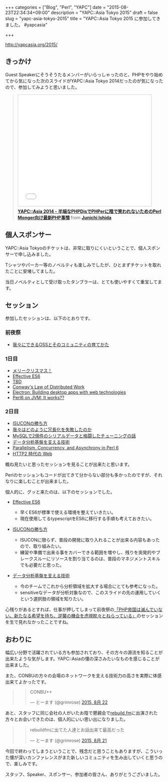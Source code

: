 +++
categories = ["Blog", "Perl", "YAPC"]
date = "2015-08-23T22:34:34+09:00"
description = "YAPC::Asia Tokyo 2015"
draft = false
slug = "yapc-asia-tokyo-2015"
title = "YAPC::Asia Tokyo 2015 に参加してきました。 #yapcasia"

+++

http://yapcasia.org/2015/

## きっかけ

Guest Speakerにそうそうたるメンバーがいらっしゃったのと、PHPをやり始めてから気になった次のスライドがYAPC::Asia Tokyo 2014だったのが気になったので、参加してみようと思いました。

  > <iframe src="//www.slideshare.net/slideshow/embed_code/key/qgRDC75f6O0R3d" width="425" height="355" frameborder="0" marginwidth="0" marginheight="0" scrolling="no" style="border:1px solid #CCC; border-width:1px; margin-bottom:5px; max-width: 100%;" allowfullscreen> </iframe> <div style="margin-bottom:5px"> <strong> <a href="//www.slideshare.net/junichiishida/yapc-2014-phpuzullatalk" title="YAPC::Asia 2014 - 半端なPHPDisでPHPerに陰で笑われないためのPerl Monger向け最新PHP事情" target="_blank">YAPC::Asia 2014 - 半端なPHPDisでPHPerに陰で笑われないためのPerl Monger向け最新PHP事情</a> </strong> from <strong><a href="//www.slideshare.net/junichiishida" target="_blank">Junichi Ishida</a></strong> </div>


## 個人スポンサー

YAPC::Asia Tokyoのチケットは、非常に取りにくいということで、個人スポンサーで申し込みました。

Tシャツやパーカー等のノベルティも楽しみでしたが、ひとまずチケットを取れたことに安堵してました。

当日ノベルティとして受け取ったタンブラーは、とても使いやすくて重宝してます。


## セッション

参加したセッションは、以下のとおりです。

### 前夜祭

* [我々にできるOSSとそのコミュニティの育てかた](http://yapcasia.org/2015/talk/show/5f5cad74-004a-11e5-acf4-89c77d574c3a)

### 1日目

* [メリークリスマス！](http://yapcasia.org/2015/talk/show/a636430c-0fbf-11e5-8a02-43ec7d574c3a)
* [Effective ES6](http://yapcasia.org/2015/talk/show/44721562-10e4-11e5-88a0-d7f07d574c3a)
* [TBD](http://yapcasia.org/2015/talk/show/cc0ec485-1879-11e5-aca1-525412004261)
* [Conway's Law of Distributed Work](http://yapcasia.org/2015/talk/show/a06d9970-0d7b-11e5-aaf9-67dc7d574c3a)
* [Electron: Building desktop apps with web technologies](http://yapcasia.org/2015/talk/show/7d66b640-0a6b-11e5-b1a0-67dc7d574c3a)
* [Perl6 on JVM: It works??](http://yapcasia.org/2015/talk/show/53944d48-09ba-11e5-998a-67dc7d574c3a)

### 2日目

* [ISUCONの勝ち方](http://yapcasia.org/2015/talk/show/86ebd212-fab3-11e4-8f5a-8ab37d574c3a)
* [我々はどのように冗長化を失敗したのか](http://yapcasia.org/2015/talk/show/f2816038-10ec-11e5-89bf-d7f07d574c3a)
* [MySQLで2億件のシリアルデータと格闘したチューニングの話](http://yapcasia.org/2015/talk/show/0af26fe4-0b7b-11e5-a29c-67dc7d574c3a)
* [データ分析基盤を支える技術](http://yapcasia.org/2015/talk/show/dd8ce20e-fad2-11e4-b6e7-8ab37d574c3a)
* [Parallelism, Concurrency, and Asynchrony in Perl 6](http://yapcasia.org/2015/talk/show/22f59fb8-0fad-11e5-98ef-43ec7d574c3a)
* [HTTP2 時代の Web](http://yapcasia.org/2015/talk/show/9e9ae188-fb20-11e4-9a97-8ab37d574c3a)


概ね見たいと思ったセッションを見ることが出来たと思います。

Perlのセッションもコードが出てきて分からない部分も多かったのですが、それなりに楽しむことが出来ました。

個人的に、グッと来たのは、以下のセッションでした。

* [Effective ES6](http://yapcasia.org/2015/talk/show/44721562-10e4-11e5-88a0-d7f07d574c3a)
  * 早くES6が標準で使える環境を整えていきたい。
  * 現在使用してるtypescriptをES6に移行する手順も考えておきたい。

* [ISUCONの勝ち方](http://yapcasia.org/2015/talk/show/86ebd212-fab3-11e4-8f5a-8ab37d574c3a)
  * ISUCONに限らず、普段の開発に取り入れることが出来る内容もあったので、取り組みたい。
  * 練習や準備で出来る事をカバーできる範囲を増やし、残りを突発的やブレークスルーにリソースを割り当てるのは、普段のマネジメントスキルでも必要だと思った。

* [データ分析基盤を支える技術](http://yapcasia.org/2015/talk/show/dd8ce20e-fad2-11e4-b6e7-8ab37d574c3a)
  * 今のチームでこれから分析領域を拡大する場合にとても参考になった。
  * sensitiveなデータが分析対象なので、このスライドの先の運用していくという選択肢の領域を知りたい。

心残りがあるとすれば、仕事が押してしまって前夜祭の[「PHP帝国は滅んでいない。新たなる希望を待ち、逆襲の機会を虎視眈々とねらっている」](http://yapcasia.org/2015/talk/show/621948f2-0d46-11e5-a403-67dc7d574c3a)のセッションを生で見れなかったことですね。


## おわりに

幅広い分野で活躍されている方も参加されており、その方々の源流を知ることが出来たような気がします。YAPC::Asiaの懐の深さみたいなものを感じることが出来ました。

また、CONBUの方々の会場のネットワークを支える技術力の高さを実際に体感出来てよかったです。

> <blockquote class="twitter-tweet" lang="ja"><p lang="en" dir="ltr">CONBU++</p>&mdash; とーます (@grimrose) <a href="https://twitter.com/grimrose/status/635004424184696832">2015, 8月 22</a></blockquote>
<script async src="//platform.twitter.com/widgets.js" charset="utf-8"></script>

あと、スタッフに同じ会社の人がいたお陰で懇親会で[rebuild.fm](http://rebuild.fm/)に出演された方々とお会いできたのは、個人的にいい思い出になりました。

> <blockquote class="twitter-tweet" lang="ja"><p lang="ja" dir="ltr">rebuildfmに出てた人達とお話出来て最高だった</p>&mdash; とーます (@grimrose) <a href="https://twitter.com/grimrose/status/634683460536238080">2015, 8月 21</a></blockquote>
<script async src="//platform.twitter.com/widgets.js" charset="utf-8"></script>

今回で終わってしまうということで、残念だと思うこともありますが、こういった懐が深いカンファレンスがまた新しいコミュニティを生み出していくと思うので、楽しみです。

スタッフ、Speaker、スポンサー、参加者の皆さん、ありがとうございました。

